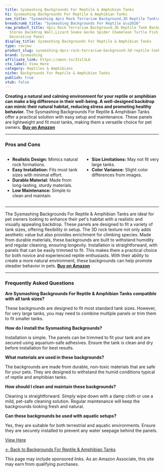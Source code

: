 ```yaml
---
title: Sysmashing Backgrounds For Reptile & Amphibian Tanks
h1: Sysmashing Backgrounds For Reptile & Amphibian Tanks
seo_title: "Sysmashing 4pcs Rock Terrarium Background,3D Reptile Tank\u2026"
breadcrumb_title: "Sysmashing Backgrounds For Reptile &\u2026"
raw_product_title: 4pcs Rock Terrarium Background,3D Reptile Tank Background Board,Amphibian
  Stereo Backdrop Wall,Lizard Snake Gecko Spider Chameleon Turtle Fish pet silo Background
  Decorative Panel
display_title: Sysmashing Backgrounds For Reptile & Amphibian Tanks
type: review
product_slug: sysmashing-4pcs-rock-terrarium-background-3d-reptile-tank-background-bo-dee1aced
brand: Sysmashing
affiliate_link: https://amzn.to/3Isl3L6
cta_label: View Here
category: Reptiles & Amphibians
niche: Backgrounds For Reptile & Amphibian Tanks
publish: true
stub: false
---
```


<div id="intro" class="full-width">
  <p><strong>Creating a natural and calming environment for your reptile or amphibian can make a big difference in their well-being. A well-designed backdrop can mimic their natural habitat, reducing stress and promoting healthy behavior.</strong> The Sysmashing Backgrounds For Reptile & Amphibian Tanks offer a practical solution with easy setup and maintenance. These panels are lightweight and fit most tanks, making them a versatile choice for pet owners. <a href="https://amzn.to/3Isl3L6" rel="nofollow sponsored noopener" target="_blank"><strong>Buy on Amazon</strong></a></p>
</div>

<hr />
<h3 id="pros-cons">Pros and Cons</h3>
<div class="pc-grid" style="display:grid;grid-template-columns:1fr 1fr;gap:16px;">
  <ul>
    <li><strong>Realistic Design:</strong> Mimics natural rock formations.</li>
    <li><strong>Easy Installation:</strong> Fits most tank sizes with minimal effort.</li>
    <li><strong>Durable Material:</strong> Made from long-lasting, sturdy materials.</li>
    <li><strong>Low Maintenance:</strong> Simple to clean and maintain.</li>
  </ul>
  <ul>
    <li><strong>Size Limitations:</strong> May not fit very large tanks.</li>
    <li><strong>Color Variance:</strong> Slight color differences from images.</li>
  </ul>
</div>
<hr />

<div class="full-width">
  <p>The Sysmashing Backgrounds For Reptile & Amphibian Tanks are ideal for pet owners looking to enhance their pet's habitat with a realistic and visually appealing backdrop. These panels are designed to fit a variety of tank sizes, offering flexibility in setup. The 3D rock texture not only adds aesthetic value but also provides enrichment for climbing species. Made from durable materials, these backgrounds are built to withstand humidity and regular cleaning, ensuring longevity. Installation is straightforward, with panels that can be easily trimmed to fit. This makes them a practical choice for both novice and experienced reptile enthusiasts. With their ability to create a more natural environment, these backgrounds can help promote steadier behavior in pets. <a href="https://amzn.to/3Isl3L6" rel="nofollow sponsored noopener" target="_blank"><strong>Buy on Amazon</strong></a></p>
</div>

<hr />
<h3 id="faqs">Frequently Asked Questions</h3>

<p><strong>Are Sysmashing Backgrounds For Reptile & Amphibian Tanks compatible with all tank sizes?</strong></p>
<p>These backgrounds are designed to fit most standard tank sizes. However, for very large tanks, you may need to combine multiple panels or trim them to fit smaller tanks.</p>

<p><strong>How do I install the Sysmashing Backgrounds?</strong></p>
<p>Installation is simple. The panels can be trimmed to fit your tank and are secured using aquarium-safe adhesives. Ensure the tank is clean and dry before installation for best results.</p>

<p><strong>What materials are used in these backgrounds?</strong></p>
<p>The backgrounds are made from durable, non-toxic materials that are safe for your pets. They are designed to withstand the humid conditions typical of reptile and amphibian tanks.</p>

<p><strong>How should I clean and maintain these backgrounds?</strong></p>
<p>Cleaning is straightforward. Simply wipe down with a damp cloth or use a mild, pet-safe cleaning solution. Regular maintenance will keep the backgrounds looking fresh and natural.</p>

<p><strong>Can these backgrounds be used with aquatic setups?</strong></p>
<p>Yes, they are suitable for both terrestrial and aquatic environments. Ensure they are securely installed to prevent any water seepage behind the panels.</p>
<p><a class="btn" href="https://amzn.to/3Isl3L6" target="_blank" rel="nofollow sponsored noopener">View Here</a></p>
<p><a href="/roundups/reptiles-amphibians/backgrounds-for-reptile-amphibian-tanks/">← Back to Backgrounds For Reptile & Amphibian Tanks</a></p>
<aside class="disclosure">This page may include sponsored links. As an Amazon Associate, this site may earn from qualifying purchases.</aside>

